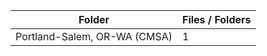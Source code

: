| Folder                       |   Files / Folders |
|------------------------------|-------------------|
| Portland-Salem, OR-WA (CMSA) |                 1 |